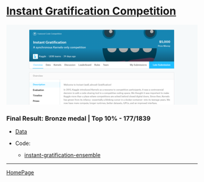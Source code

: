# [Instant Gratification Competition](https://www.kaggle.com/c/instant-gratification/overview)


![img](img/instant_grat.png)



### Final Result: **Bronze medal** | Top 10% - 177/1839

- [Data](https://www.kaggle.com/c/instant-gratification/data)

- Code: 
  - [instant-gratification-ensemble](https://github.com/FedericoRaimondi/myProjects/tree/master/Kaggle_Instant_Gratification/script)

---

[HomePage](../README.md)
